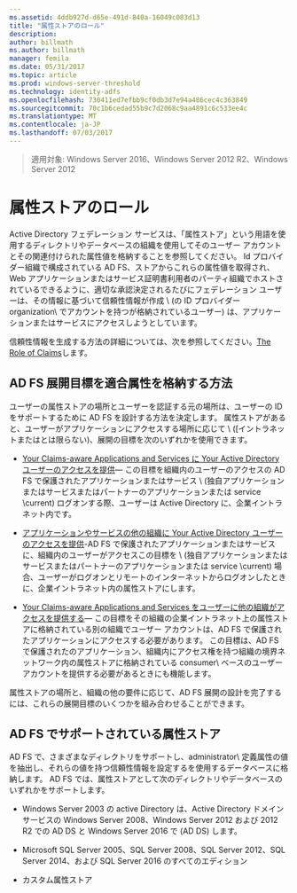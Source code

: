 ```yaml
---
ms.assetid: 4ddb927d-d65e-491d-840a-16049c083d13
title: "属性ストアのロール"
description: 
author: billmath
ms.author: billmath
manager: femila
ms.date: 05/31/2017
ms.topic: article
ms.prod: windows-server-threshold
ms.technology: identity-adfs
ms.openlocfilehash: 730411ed7efbb9cf0db3d7e94a486cec4c363849
ms.sourcegitcommit: 70c1b6cedad55b9c7d2068c9aa4891c6c533ee4c
ms.translationtype: MT
ms.contentlocale: ja-JP
ms.lasthandoff: 07/03/2017
---
```

 >適用対象: Windows Server 2016、Windows Server 2012 R2、Windows Server 2012

# <a name="the-role-of-attribute-stores"></a>属性ストアのロール
Active Directory フェデレーション サービスは、「属性ストア」という用語を使用するディレクトリやデータベースの組織を使用してそのユーザー アカウントとその関連付けられた属性値を格納することを参照してください。 Id プロバイダー組織で構成されている AD FS、ストアからこれらの属性値を取得され、Web アプリケーションまたはサービス証明書利用者のパーティ組織でホストされているできるように、適切な承認決定されるたびにフェデレーション ユーザーは、その情報に基づいて信頼性情報が作成 \ (の ID プロバイダー organization\ でアカウントを持つが格納されているユーザー) は、アプリケーションまたはサービスにアクセスしようとしています。  
  
信頼性情報を生成する方法の詳細については、次を参照してください。[The Role of Claims](The-Role-of-Claims.md)します。  
  
## <a name="how-attribute-stores-fit-in-with-your-ad-fs-deployment-goals"></a>AD FS 展開目標を適合属性を格納する方法  
ユーザーの属性ストアの場所とユーザーを認証する元の場所は、ユーザーの ID をサポートするために AD FS を設計する方法を決定します。 属性ストアがあると、ユーザーがアプリケーションにアクセスする場所に応じて \ ([イントラネットまたはとは限らない)、展開の目標を次のいずれかを使用できます。  
  
-   [Your Claims-aware Applications and Services に Your Active Directory ユーザーのアクセスを提供](https://technet.microsoft.com/library/dd807071.aspx)— この目標を組織内のユーザーのアクセスの AD FS で保護されたアプリケーションまたはサービス \ (独自アプリケーションまたはサービスまたはパートナーのアプリケーションまたは service \current) ログオンする際、ユーザーは Active Directory に、企業イントラネット内です。  
  
-   [アプリケーションやサービスの他の組織に Your Active Directory ユーザーのアクセスを提供](https://technet.microsoft.com/library/dd807123.aspx)-AD FS で保護されたアプリケーションまたはサービスに、組織内のユーザーがアクセスこの目標を \ (独自アプリケーションまたはサービスまたはパートナーのアプリケーションまたは service \current) 場合、ユーザーがログオンとリモートのインターネットからログオンしたときに、企業イントラネット内の属性ストアにします。  
  
-   [Your Claims-aware Applications and Services をユーザーに他の組織がアクセスを提供する](https://technet.microsoft.com/library/dd807099.aspx)— この目標をその組織の企業イントラネット上の属性ストアに格納されている別の組織でユーザー アカウントは、AD FS で保護されたアプリケーションにアクセスする必要があります。 この目標は、AD FS で保護されたのアプリケーション、組織内にアクセス権を持つ組織の境界ネットワーク内の属性ストアに格納されている consumer\ ベースのユーザー アカウントを提供する必要があるときにも機能します。  
  
属性ストアの場所と、組織の他の要件に応じて、AD FS 展開の設計を完了するには、これらの展開目標のいくつかを組み合わせることができます。  
  
## <a name="attribute-stores-that-are-supported-by-ad-fs"></a>AD FS でサポートされている属性ストア  
AD FS で、さまざまなディレクトリをサポートし、administrator\ 定義属性の値を抽出し、それらの値を持つ信頼性情報を設定するを使用するデータベースに格納します。 AD FS では、属性ストアとして次のディレクトリやデータベースのいずれかをサポートします。  
  
-   Windows Server 2003 の active Directory は、Active Directory ドメイン サービスの Windows Server 2008、Windows Server 2012 および 2012 R2 での AD DS と Windows Server 2016 で \(AD DS\) します。 
  
-   Microsoft SQL Server 2005、SQL Server 2008、SQL Server 2012、SQL Server 2014、および SQL Server 2016 のすべてのエディション  
  
-   カスタム属性ストア  
  

